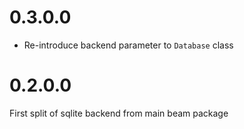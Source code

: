 # 0.3.0.0

* Re-introduce backend parameter to `Database` class

# 0.2.0.0

First split of sqlite backend from main beam package
